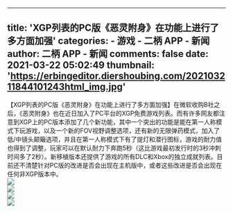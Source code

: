 
---
title: 'XGP列表的PC版《恶灵附身》在功能上进行了多方面加强'
categories: 
    - 游戏
    - 二柄 APP - 新闻
author: 二柄 APP - 新闻
comments: false
date: 2021-03-22 05:02:49
thumbnail: 'https://erbingeditor.diershoubing.com/202103211844101243html_img.jpg'
---

<div>   
【XGP列表的PC版《恶灵附身》在功能上进行了多方面加强】在微软收购B社之后，《恶灵附身》也在近日加入了PC平台的XGP免费游戏列表。而有许多网友都注意到XGP上的PC版本添加了几个新功能，其中一个突出的功能是能在第一人称模式下玩游戏，以及一个新的FOV视野调整选项，还有新的无限弹药模式，加入了低/中镜头颠簸选项，并且在第一人称模式下有了提灯和潜行图标，游戏的耐力值也得到了调整，玩家可以在默认耐力下奔跑5秒（这比游戏最初发行时的3秒冲刺时间多了2秒）。新移植版本还提供了游戏的所有DLC和Xbox的独立成就列表。目前还不清楚针对PC版的改进是否会出现在主机版中，或者这些改进是否会出现在任何非XGP版本中。<br><img src="https://erbingeditor.diershoubing.com/202103211844101243html_img.jpg" referrerpolicy="no-referrer"><br><img src="https://erbingeditor.diershoubing.com/202103211844109842html_img.jpg" referrerpolicy="no-referrer"><br><img src="https://erbingeditor.diershoubing.com/202103211844216823html_img.jpg" referrerpolicy="no-referrer"><br><img src="https://erbingeditor.diershoubing.com/202103211844291475html_img.jpg" referrerpolicy="no-referrer">  
</div>
            